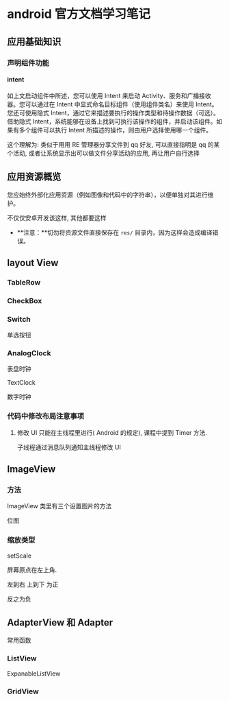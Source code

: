 # android 官方文档学习笔记

## 应用基础知识

### 声明组件功能

#### intent

如上文启动组件中所述，您可以使用 Intent 来启动 Activity、服务和广播接收器。您可以通过在 Intent 中显式命名目标组件（使用组件类名）来使用 Intent。您还可使用隐式 Intent，通过它来描述要执行的操作类型和待操作数据（可选）。借助隐式 Intent，系统能够在设备上找到可执行该操作的组件，并启动该组件。如果有多个组件可以执行 Intent 所描述的操作，则由用户选择使用哪一个组件。

这个理解为: 类似于用用 RE 管理器分享文件到 qq 好友, 可以直接指明是 qq 的某个活动, 或者让系统显示出可以做文件分享活动的应用, 再让用户自行选择

## 应用资源概览

您应始终外部化应用资源（例如图像和代码中的字符串），以便单独对其进行维护。

不仅仅安卓开发该这样, 其他都要这样

- **注意：**切勿将资源文件直接保存在 `res/` 目录内，因为这样会造成编译错误。

## layout View

### TableRow

### CheckBox

### Switch

单选按钮

### AnalogClock

表盘时钟

TextClock

数字时钟

### 代码中修改布局注意事项

1. 修改 UI 只能在主线程里进行( Android 的规定), 课程中提到 Timer 方法.

   子线程通过消息队列通知主线程修改 UI

## ImageView

### 方法

ImageView 类里有三个设置图片的方法

位图

### 缩放类型

setScale

屏幕原点在左上角.

左到右 上到下 为正

反之为负

## AdapterView 和 Adapter

常用函数

### ListView

ExpanableListView

### GridView
